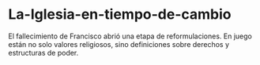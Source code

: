 # La-Iglesia-en-tiempo-de-cambio
El fallecimiento de Francisco abrió una etapa de reformulaciones. En juego están no solo valores religiosos, sino definiciones sobre derechos y estructuras de poder.
